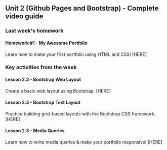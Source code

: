## Unit 2 (Github Pages and Bootstrap) - Complete video guide

### Last week's homework

#### Homework #1 - My Awesome Portfolio

Learn how to make your first portfolio using HTML and CSS!
[HERE]

### Key activities from the week

#### Lesson 2.3 - Bootstrap Web Layout

Create a basic web layout using Bootstrap.
[HERE]

#### Lesson 2.3 - Bootstrap Text Layout

Practice building grid-based layouts with the Bootstrap CSS framework.
[HERE]

#### Lesson 2.3 - Media Queries

Learn how to write media queries & make your portfolio responsive!
[HERE]